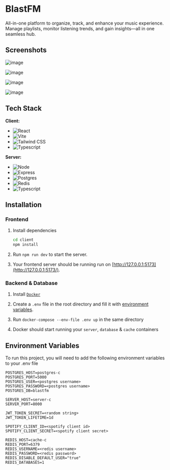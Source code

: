 
# BlastFM

All-in-one platform to organize, track, and enhance your music experience. Manage playlists, monitor listening trends, and gain insights—all in one seamless hub.

## Screenshots
![image](https://github.com/user-attachments/assets/840520ab-0b1e-4ae7-a349-77b4a4bbec8e)

![image](https://github.com/user-attachments/assets/32cb85a7-186c-4417-8ee8-dac79ad3cbc8)

![image](https://github.com/user-attachments/assets/70936422-e230-4965-9209-740dff29796a)

![image](https://github.com/user-attachments/assets/0d4358e7-58ec-4743-9fc8-c14072e1b627)


## Tech Stack

**Client:** 
* ![React](https://img.shields.io/badge/React-20232A?style=for-the-badge&logo=react&logoColor=61DAFB)
* ![Vite](https://img.shields.io/badge/Vite-B73BFE?style=for-the-badge&logo=vite&logoColor=FFD62E)
* ![Tailwind CSS](https://img.shields.io/badge/Tailwind_CSS-38B2AC?style=for-the-badge&logo=tailwind-css&logoColor=white)
* ![Typescript](https://img.shields.io/badge/TypeScript-007ACC?style=for-the-badge&logo=typescript&logoColor=white)

**Server:**
* ![Node](https://img.shields.io/badge/Node%20js-339933?style=for-the-badge&logo=nodedotjs&logoColor=white)
* ![Express](https://img.shields.io/badge/Express%20js-000000?style=for-the-badge&logo=express&logoColor=white)
* ![Postgres](https://img.shields.io/badge/PostgreSQL-316192?style=for-the-badge&logo=postgresql&logoColor=white)
* ![Redis](https://img.shields.io/badge/redis-%23DD0031.svg?&style=for-the-badge&logo=redis&logoColor=white)
* ![Typescript](https://img.shields.io/badge/TypeScript-007ACC?style=for-the-badge&logo=typescript&logoColor=white)

## Installation

### Frontend

1. Install dependencies 
    ```bash
    cd client
    npm install
    ```

2.  Run ```npm run dev``` to start the server.

3.  Your frontend server should be running run on [http://127.0.0.1:5173](http://127.0.0.1:5173/).

### Backend & Database

1. Install [`Docker`](https://www.docker.com/)

2. Create a `.env` file in the root directory and fill it with [environment variables](#environment-variables).  

3. Run `docker-compose --env-file .env up` in the same directory

4. Docker should start running your `server`, `database` & `cache` containers


## Environment Variables

To run this project, you will need to add the following environment variables to your .env file

```
POSTGRES_HOST=postgres-c
POSTGRES_PORT=5000
POSTGRES_USER=<postgres username>
POSTGRES_PASSWORD=<postgres username>
POSTGRES_DB=blastfm

SERVER_HOST=server-c
SERVER_PORT=8000

JWT_TOKEN_SECRET=<random string>
JWT_TOKEN_LIFETIME=1d

SPOTIFY_CLIENT_ID=<spotify client id>
SPOTIFY_CLIENT_SECRET=<spotify client secret>

REDIS_HOST=cache-c
REDIS_PORT=6379
REDIS_USERNAME=<redis username>
REDIS_PASSWORD=<redis password>
REDIS_DISABLE_DEFAULT_USER="true"
REDIS_DATABASES=1
```

